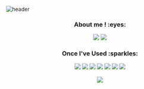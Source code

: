![header](https://capsule-render.vercel.app/api?type=wave&color=auto&height=300&section=header&text=STICHZZANG&fontSize=90)

<div align="center">
  <h3>About me ! :eyes:</h3>
  <a href="https://github.com/stitchzzang"><img src="https://img.shields.io/badge/github-181717?style=for-the-badge&logo=github&logoColor=white"/></a> 
  <a href="https://stitchzzang.tistory.com/"><img src="https://img.shields.io/badge/Tistory-orange?style=for-the-badge"/></a>

  <h3>Once I've Used :sparkles:</h3>
  <img src="https://img.shields.io/badge/Python-3776AB?style=flat-square&logo=Python&logoColor=white"/>
  <img src="https://img.shields.io/badge/JavaScript-F7DF1E?style=flat-square&logo=javascript&logoColor=black"> 
  <img src="https://img.shields.io/badge/React-61DAFB?style=flat-square&logo=React&logoColor=black"> 
  <img src="https://img.shields.io/badge/HTML5-E34F26?style=flat-square&logo=html5&logoColor=white"> 
  <img src="https://img.shields.io/badge/CSS3-1572B6?style=flat-square&logo=css3&logoColor=white"> 
  <img src="https://img.shields.io/badge/-Bootstrap-563D7C?style=flat-square&logo=bootstrap&logoColor=lightpurple"> 
  <img src="https://img.shields.io/badge/Vue.js-35495E?style=flat-square&logo=vuedotjs&logoColor=green">
</div>

<div align="center">
  <br>
  <img src="https://github-readme-stats.vercel.app/api?username=stitchzzang&show_icons=true&theme=transparent">
  <br>
  <!-- <img src="https://github-readme-stats.vercel.app/api/top-langs/?username=stitchzzang&layout=compact"> -->
</div>
